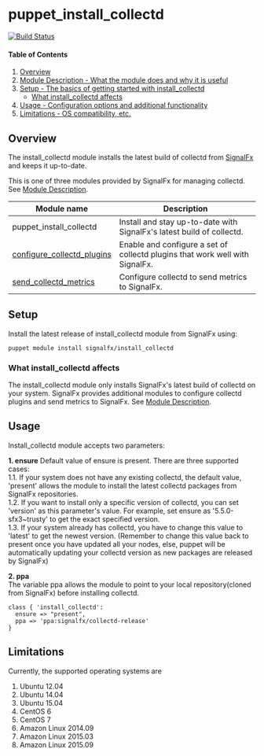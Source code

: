 # puppet_install_collectd

[![Build Status](https://travis-ci.org/signalfx/puppet_install_collectd.svg?branch=travis_tests)](https://travis-ci.org/signalfx/puppet_install_collectd)

#### Table of Contents

1. [Overview](#overview)
2. [Module Description - What the module does and why it is useful](#module-description)
3. [Setup - The basics of getting started with install_collectd](#setup)
    * [What install_collectd affects](#what-install_collectd-affects)
4. [Usage - Configuration options and additional functionality](#usage)
5. [Limitations - OS compatibility, etc.](#limitations)

## Overview

The install_collectd module installs the latest build of collectd from [SignalFx](http://signalfx.com) and keeps it up-to-date.

This is one of three modules provided by SignalFx for managing collectd. See [Module Description](#module-description). 

Module name | Description
------------| ------------
puppet_install_collectd | Install and stay up-to-date with SignalFx's latest build of collectd.
[configure_collectd_plugins](https://forge.puppetlabs.com/signalfx/configure_collectd_plugins) | Enable and configure a set of collectd plugins that work well with SignalFx.
[send_collectd_metrics](https://forge.puppetlabs.com/signalfx/send_collectd_metrics) | Configure collectd to send metrics to SignalFx.

## Setup
Install the latest release of install_collectd module from SignalFx using:
```shell
puppet module install signalfx/install_collectd
```

### What install_collectd affects

The install_collectd module only installs SignalFx's latest build of collectd on your system. SignalFx provides additional modules to configure collectd plugins and send metrics to SignalFx. See [Module Description](#module-description).

## Usage

Install_collectd module accepts two parameters:

**1. ensure**
Default value of ensure is present. There are three supported cases:  
  1.1. If your system does not have any existing collectd, the default value, 'present' allows the module to install the latest collectd packages from SignalFx repositories.  
  1.2. If you want to install only a specific version of collectd, you can set 'version' as this parameter's value. For example, set ensure as '5.5.0-sfx3~trusty' to get the exact specified version.  
  1.3. If your system already has collectd, you have to change this value to 'latest' to get the newest version. (Remember to change this value back to present once you have updated all your nodes, else, puppet will be automatically updating your collectd version as new packages are released by SignalFx)  

**2. ppa**  
The variable ppa allows the module to point to your local repository(cloned from SignalFx) before installing collectd.
```shell
class { 'install_collectd':
  ensure => "present",
  ppa => 'ppa:signalfx/collectd-release'
}
```

## Limitations

Currently, the supported operating systems are 
  1. Ubuntu 12.04
  2. Ubuntu 14.04
  3. Ubuntu 15.04
  4. CentOS 6
  5. CentOS 7
  6. Amazon Linux 2014.09
  7. Amazon Linux 2015.03
  8. Amazon Linux 2015.09
